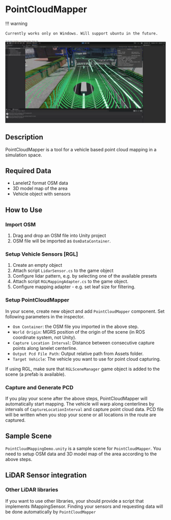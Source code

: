 # PointCloudMapper

!!! warning

    Currently works only on Windows. Will support ubuntu in the future.

<img src=image_0.png width=700px>

## Description
PointCloudMapper is a tool for a vehicle based point cloud mapping in a simulation space.

## Required Data
- Lanelet2 format OSM data
- 3D model map of the area
- Vehicle object with sensors

## How to Use
### Import OSM
1. Drag and drop an OSM file into Unity project
2. OSM file will be imported as `OsmDataContainer`.

### Setup Vehicle Sensors [RGL]

1. Create an empty object
2. Attach script `LidarSensor.cs` to the game object
3. Configure lidar pattern, e.g. by selecting one of the available presets
4. Attach script `RGLMappingAdapter.cs` to the game object.
5. Configure mapping adapter - e.g. set leaf size for filtering.

### Setup PointCloudMapper
In your scene, create new object and add `PointCloudMapper` component. Set following parameters in the inspector.
- `Osm Container`: the OSM file you imported in the above step.
- `World Origin`: MGRS position of the origin of the scene (in ROS coordinate system, not Unity).
- `Capture Location Interval`: Distance between consecutive capture points along lanelet centerline.
- `Output Pcd File Path`: Output relative path from Assets folder.
- `Target Vehicle`: The vehicle you want to use for point cloud capturing.

If using RGL, make sure that `RGLSceneManager` game object is added to the scene (a prefab is available).

### Capture and Generate PCD
If you play your scene after the above steps, PointCloudMapper will automatically start mapping.
The vehicle will warp along centerlines by intervals of `CaptureLocationInterval` and capture point cloud data.
PCD file will be written when you stop your scene or all locations in the route are captured.

## Sample Scene
`PointCloudMappingDemo.unity` is a sample scene for `PointCloudMapper`. You need to setup OSM data and 3D model map of the area according to the above steps.

## LiDAR Sensor integration

### Other LiDAR libraries

If you want to use other libraries, your should provide a script that implements IMappingSensor.
Finding your sensors and requesting data will be done automatically by `PointCloudMapper`
